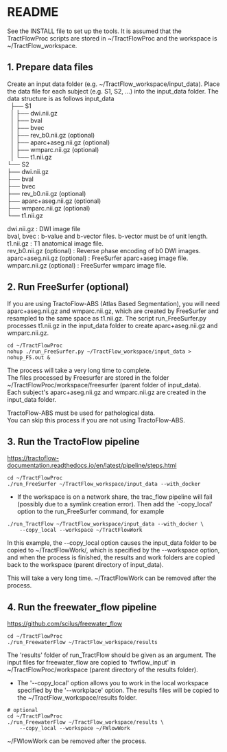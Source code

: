 # README
See the INSTALL file to set up the tools. It is assumed that the TractFlowProc scripts are stored in ~/TractFlowProc and the workspace is ~/TractFlow_workspace.

## 1. Prepare data files
Create an input data folder (e.g. ~/TractFlow_workspace/input_data).
Place the data file for each subject (e.g. S1, S2, ...) into the
input_data folder.
The data structure is as follows
input_data  
&nbsp;&nbsp;├── S1  
&nbsp;&nbsp;│ ├── dwi.nii.gz  
&nbsp;&nbsp;│ ├── bval  
&nbsp;&nbsp;│ ├── bvec  
&nbsp;&nbsp;│ ├── rev_b0.nii.gz (optional)  
&nbsp;&nbsp;│ ├── aparc+aseg.nii.gz (optional)  
&nbsp;&nbsp;│ ├── wmparc.nii.gz (optional)  
&nbsp;&nbsp;│ └── t1.nii.gz  
        └── S2  
          ├── dwi.nii.gz  
          ├── bval  
          ├── bvec  
          ├── rev_b0.nii.gz (optional)  
          ├── aparc+aseg.nii.gz (optional)  
          ├── wmparc.nii.gz (optional)  
          └── t1.nii.gz  

dwi.nii.gz : DWI image file  
bval, bvec : b-value and b-vector files. b-vector must be of unit length.  
t1.nii.gz : T1 anatomical image file.  
rev_b0.nii.gz (optional) : Reverse phase encoding of b0 DWI images.
aparc+aseg.nii.gz (optional) : FreeSurfer aparc+aseg image file.
wmparc.nii.gz (optional) : FreeSurfer wmparc image file.

## 2. Run FreeSurfer (optional)
If you are using TractoFlow-ABS (Atlas Based Segmentation), you will need aparc+aseg.nii.gz and wmparc.nii.gz, which are created by FreeSurfer and resampled to the same space as t1.nii.gz. The script run_FreeSurfer.py processes t1.nii.gz in the input_data folder to create aparc+aseg.nii.gz and wmparc.nii.gz.
```
cd ~/TractFlowProc
nohup ./run_FreeSurfer.py ~/TractFlow_workspace/input_data > nohup_FS.out &
```
The process will take a very long time to complete.  
The files processed by Freesurfer are stored in the folder ~/TractFlowProc/workspace/freesurfer (parent folder of input_data).  
Each subject's aparc+aseg.nii.gz and wmparc.nii.gz are created in the input_data folder.  

TractoFlow-ABS must be used for pathological data.  
You can skip this process if you are not using TractoFlow-ABS.  

## 3. Run the TractoFlow pipeline
https://tractoflow-documentation.readthedocs.io/en/latest/pipeline/steps.html
```
cd ~/TractFlowProc
./run_FreeSurfer ~/TractFlow_workspace/input_data --with_docker
```

* If the workspace is on a network share, the trac_flow pipeline will fail (possibly due to a symlink creation error).
Then add the `-copy_local' option to the run_FreeSurfer command, for example
```
./run_TractFlow ~/TractFlow_workspace/input_data --with_docker \
    --copy_local --workspace ~/TractFlowWork
```
In this example, the --copy_local option causes the input_data folder to be copied to ~/TractFlowWork/, which is specified by the --workspace option, and when the process is finished, the results and work folders are copied back to the workspace (parent directory of input_data).

This will take a very long time.
~/TractFlowWork can be removed after the process.

## 4. Run the freewater_flow pipeline
https://github.com/scilus/freewater_flow
```
cd ~/TractFlowProc
./run_FreewaterFlow ~/TractFlow_workspace/results
```
The 'results' folder of run_TractFlow should be given as an argument. The input files for freewater_flow are copied to 'fwflow_input' in ~/TractFlowProc/workspace (parent directory of the results folder).

* The '--copy_local' option allows you to work in the local workspace specified by the '--workplace' option. The results files will be copied to the ~/TractFlow_workspace/results folder.
```
# optional
cd ~/TractFlowProc
./run_FreewaterFlow ~/TractFlow_workspace/results \
    --copy_local --workspace ~/FWlowWork
```
~/FWlowWork can be removed after the process.
